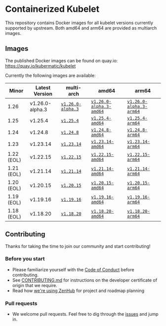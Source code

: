 # Containerized Kubelet

This repository contains Docker images for all kubelet versions currently supported by upstream.
Both amd64 and arm64 are provided as multiarch images.

## Images

The published Docker images can be found on quay.io: https://quay.io/kubermatic/kubelet

Currently the following images are available:

<!-- versions_start -->
| Minor | Latest Version | multi-arch | amd64 | arm64 |
| ----- | ------- | ---------- | ----- | ----- |
| 1.26 | v1.26.0-alpha.3 | [`v1.26.0-alpha.3`](https://quay.io/kubermatic/kubelet:v1.26.0-alpha.3) | [`v1.26.0-alpha.3-amd64`](https://quay.io/kubermatic/kubelet:v1.26.0-alpha.3-amd64) | [`v1.26.0-alpha.3-arm64`](https://quay.io/kubermatic/kubelet:v1.26.0-alpha.3-arm64) |
| 1.25 | v1.25.4 | [`v1.25.4`](https://quay.io/kubermatic/kubelet:v1.25.4) | [`v1.25.4-amd64`](https://quay.io/kubermatic/kubelet:v1.25.4-amd64) | [`v1.25.4-arm64`](https://quay.io/kubermatic/kubelet:v1.25.4-arm64) |
| 1.24 | v1.24.8 | [`v1.24.8`](https://quay.io/kubermatic/kubelet:v1.24.8) | [`v1.24.8-amd64`](https://quay.io/kubermatic/kubelet:v1.24.8-amd64) | [`v1.24.8-arm64`](https://quay.io/kubermatic/kubelet:v1.24.8-arm64) |
| 1.23 | v1.23.14 | [`v1.23.14`](https://quay.io/kubermatic/kubelet:v1.23.14) | [`v1.23.14-amd64`](https://quay.io/kubermatic/kubelet:v1.23.14-amd64) | [`v1.23.14-arm64`](https://quay.io/kubermatic/kubelet:v1.23.14-arm64) |
| 1.22 (EOL) | v1.22.15 | [`v1.22.15`](https://quay.io/kubermatic/kubelet:v1.22.15) | [`v1.22.15-amd64`](https://quay.io/kubermatic/kubelet:v1.22.15-amd64) | [`v1.22.15-arm64`](https://quay.io/kubermatic/kubelet:v1.22.15-arm64) |
| 1.21 (EOL) | v1.21.14 | [`v1.21.14`](https://quay.io/kubermatic/kubelet:v1.21.14) | [`v1.21.14-amd64`](https://quay.io/kubermatic/kubelet:v1.21.14-amd64) | [`v1.21.14-arm64`](https://quay.io/kubermatic/kubelet:v1.21.14-arm64) |
| 1.20 (EOL) | v1.20.15 | [`v1.20.15`](https://quay.io/kubermatic/kubelet:v1.20.15) | [`v1.20.15-amd64`](https://quay.io/kubermatic/kubelet:v1.20.15-amd64) | [`v1.20.15-arm64`](https://quay.io/kubermatic/kubelet:v1.20.15-arm64) |
| 1.19 (EOL) | v1.19.16 | [`v1.19.16`](https://quay.io/kubermatic/kubelet:v1.19.16) | [`v1.19.16-amd64`](https://quay.io/kubermatic/kubelet:v1.19.16-amd64) | [`v1.19.16-arm64`](https://quay.io/kubermatic/kubelet:v1.19.16-arm64) |
| 1.18 (EOL) | v1.18.20 | [`v1.18.20`](https://quay.io/kubermatic/kubelet:v1.18.20) | [`v1.18.20-amd64`](https://quay.io/kubermatic/kubelet:v1.18.20-amd64) | [`v1.18.20-arm64`](https://quay.io/kubermatic/kubelet:v1.18.20-arm64) |


<!-- versions_end -->

## Contributing

Thanks for taking the time to join our community and start contributing!

### Before you start

* Please familiarize yourself with the [Code of Conduct][3] before contributing.
* See [CONTRIBUTING.md][2] for instructions on the developer certificate of origin that we require.
* Read how [we're using ZenHub][13] for project and roadmap planning

### Pull requests

* We welcome pull requests. Feel free to dig through the [issues][1] and jump in.

[1]: https://github.com/kubermatic/kubelet/issues
[2]: https://github.com/kubermatic/kubelet/blob/main/CONTRIBUTING.md
[3]: https://github.com/kubermatic/kubelet/blob/main/CODE_OF_CONDUCT.md

[11]: https://groups.google.com/forum/#!forum/kubermatic-dev
[12]: https://kubermatic.slack.com/messages/kubelet
[13]: https://github.com/kubermatic/kubelet/blob/main/Zenhub.md
[15]: http://slack.kubermatic.io/
